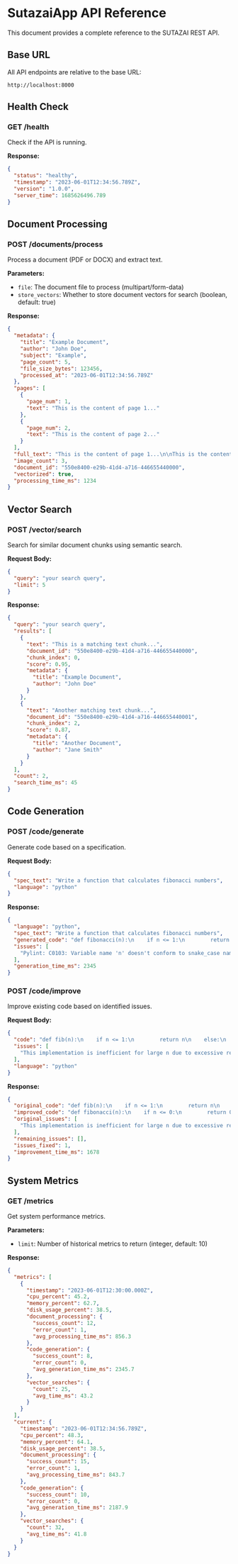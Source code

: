 # SutazaiApp API Reference

This document provides a complete reference to the SUTAZAI REST API.

## Base URL

All API endpoints are relative to the base URL:
```
http://localhost:8000
```

## Health Check

### GET /health

Check if the API is running.

**Response:**

```json
{
  "status": "healthy",
  "timestamp": "2023-06-01T12:34:56.789Z",
  "version": "1.0.0",
  "server_time": 1685626496.789
}
```

## Document Processing

### POST /documents/process

Process a document (PDF or DOCX) and extract text.

**Parameters:**

- `file`: The document file to process (multipart/form-data)
- `store_vectors`: Whether to store document vectors for search (boolean, default: true)

**Response:**

```json
{
  "metadata": {
    "title": "Example Document",
    "author": "John Doe",
    "subject": "Example",
    "page_count": 5,
    "file_size_bytes": 123456,
    "processed_at": "2023-06-01T12:34:56.789Z"
  },
  "pages": [
    {
      "page_num": 1,
      "text": "This is the content of page 1..."
    },
    {
      "page_num": 2,
      "text": "This is the content of page 2..."
    }
  ],
  "full_text": "This is the content of page 1...\n\nThis is the content of page 2...",
  "image_count": 3,
  "document_id": "550e8400-e29b-41d4-a716-446655440000",
  "vectorized": true,
  "processing_time_ms": 1234
}
```

## Vector Search

### POST /vector/search

Search for similar document chunks using semantic search.

**Request Body:**

```json
{
  "query": "your search query",
  "limit": 5
}
```

**Response:**

```json
{
  "query": "your search query",
  "results": [
    {
      "text": "This is a matching text chunk...",
      "document_id": "550e8400-e29b-41d4-a716-446655440000",
      "chunk_index": 0,
      "score": 0.95,
      "metadata": {
        "title": "Example Document",
        "author": "John Doe"
      }
    },
    {
      "text": "Another matching text chunk...",
      "document_id": "550e8400-e29b-41d4-a716-446655440001",
      "chunk_index": 2,
      "score": 0.87,
      "metadata": {
        "title": "Another Document",
        "author": "Jane Smith"
      }
    }
  ],
  "count": 2,
  "search_time_ms": 45
}
```

## Code Generation

### POST /code/generate

Generate code based on a specification.

**Request Body:**

```json
{
  "spec_text": "Write a function that calculates fibonacci numbers",
  "language": "python"
}
```

**Response:**

```json
{
  "language": "python",
  "spec_text": "Write a function that calculates fibonacci numbers",
  "generated_code": "def fibonacci(n):\n    if n <= 1:\n        return n\n    else:\n        return fibonacci(n-1) + fibonacci(n-2)\n",
  "issues": [
    "Pylint: C0103: Variable name 'n' doesn't conform to snake_case naming style"
  ],
  "generation_time_ms": 2345
}
```

### POST /code/improve

Improve existing code based on identified issues.

**Request Body:**

```json
{
  "code": "def fib(n):\n    if n <= 1:\n        return n\n    else:\n        return fib(n-1) + fib(n-2)\n",
  "issues": [
    "This implementation is inefficient for large n due to excessive recursion"
  ],
  "language": "python"
}
```

**Response:**

```json
{
  "original_code": "def fib(n):\n    if n <= 1:\n        return n\n    else:\n        return fib(n-1) + fib(n-2)\n",
  "improved_code": "def fibonacci(n):\n    if n <= 0:\n        return 0\n    elif n == 1:\n        return 1\n    \n    a, b = 0, 1\n    for _ in range(2, n + 1):\n        a, b = b, a + b\n    return b\n",
  "original_issues": [
    "This implementation is inefficient for large n due to excessive recursion"
  ],
  "remaining_issues": [],
  "issues_fixed": 1,
  "improvement_time_ms": 1678
}
```

## System Metrics

### GET /metrics

Get system performance metrics.

**Parameters:**

- `limit`: Number of historical metrics to return (integer, default: 10)

**Response:**

```json
{
  "metrics": [
    {
      "timestamp": "2023-06-01T12:30:00.000Z",
      "cpu_percent": 45.2,
      "memory_percent": 62.7,
      "disk_usage_percent": 38.5,
      "document_processing": {
        "success_count": 12,
        "error_count": 1,
        "avg_processing_time_ms": 856.3
      },
      "code_generation": {
        "success_count": 8,
        "error_count": 0,
        "avg_generation_time_ms": 2345.7
      },
      "vector_searches": {
        "count": 25,
        "avg_time_ms": 43.2
      }
    }
  ],
  "current": {
    "timestamp": "2023-06-01T12:34:56.789Z",
    "cpu_percent": 48.3,
    "memory_percent": 64.1,
    "disk_usage_percent": 38.5,
    "document_processing": {
      "success_count": 15,
      "error_count": 1,
      "avg_processing_time_ms": 843.7
    },
    "code_generation": {
      "success_count": 10,
      "error_count": 0,
      "avg_generation_time_ms": 2187.9
    },
    "vector_searches": {
      "count": 32,
      "avg_time_ms": 41.8
    }
  }
} 